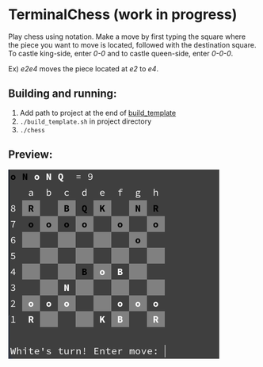 # TerminalChess (work in progress)
Play chess using notation. Make a move by first typing the square where the piece you want to move is located, followed with the destination square. To castle king-side, enter *0-0* and to castle queen-side, enter *0-0-0*.

Ex) *e2e4* moves the piece located at *e2* to *e4*.

## Building and running:
1. Add path to project at the end of [build_template](./build_template.sh)
2. ```./build_template.sh``` in project directory
3. ```./chess```

## Preview:
![preview](./Images/preview.png)
